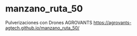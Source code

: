 # manzano_ruta_50
Pulverizaciones con Drones AGROVANTS
https://agrovants-agtech.github.io/manzano_ruta_50/
